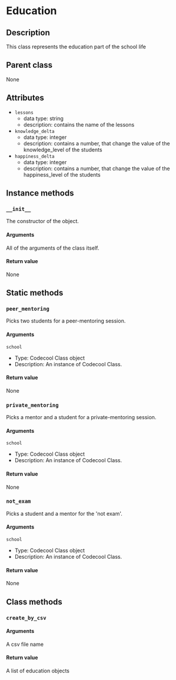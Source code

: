 # Education

## Description
This class represents the education part of the school life

## Parent class
None

## Attributes

* ```lessons```
  * data type: string
  * description: contains the name of the lessons
* ```knowledge_delta```
  * data type: integer
  * description: contains a number, that change the value of the knowledge_level of the students
* ```happiness_delta```
  * data type: integer
  * description: contains a number, that change the value of the happiness_level of the students

## Instance methods

### ```__init__```
The constructor of the object.


#### Arguments

All of the arguments of the class itself.

#### Return value
None
## Static methods

### ```peer_mentoring```
Picks two students for a peer-mentoring session.

#### Arguments

```school ```
  * Type: Codecool Class object
  * Description: An instance of Codecool Class.

#### Return value
None

### ```private_mentoring```
Picks a mentor and a student for a private-mentoring session.

#### Arguments

```school ```
  * Type: Codecool Class object
  * Description: An instance of Codecool Class.

#### Return value
None

### ```not_exam```
Picks a student and a mentor for the 'not exam'.

#### Arguments

```school ```
  * Type: Codecool Class object
  * Description: An instance of Codecool Class.

#### Return value
None

## Class methods

### ```create_by_csv```

#### Arguments
A csv file name

#### Return value
A list of education objects
